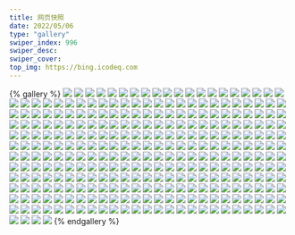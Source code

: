 ```yaml
---
title: 网页快照
date: 2022/05/06 
type: "gallery" 
swiper_index: 996
swiper_desc: 
swiper_cover: 
top_img: https://bing.icodeq.com 
---
```


{% gallery %}
![](https://alist.learnonly.xyz/d/!网页快照/img.pighog.repl.co/2022-12-24_09-56-16.png)
![](https://alist.learnonly.xyz/d/!网页快照/img.pighog.repl.co/2022-12-23_18-56-15.png)
![](https://alist.learnonly.xyz/d/!网页快照/img.pighog.repl.co/2022-12-24_18-56-07.png)
![](https://alist.learnonly.xyz/d/!网页快照/img.pighog.repl.co/2022-12-24_15-56-05.png)
![](https://alist.learnonly.xyz/d/!网页快照/img.pighog.repl.co/2022-12-23_15-56-07.png)
![](https://alist.learnonly.xyz/d/!网页快照/img.pighog.repl.co/2022-12-22_18-56-59.png)
![](https://alist.learnonly.xyz/d/!网页快照/img.pighog.repl.co/2022-12-24_21-56-15.png)
![](https://alist.learnonly.xyz/d/!网页快照/img.pighog.repl.co/2022-12-23_02-04-14.png)
![](https://alist.learnonly.xyz/d/!网页快照/img.pighog.repl.co/2022-12-23_09-56-07.png)
![](https://alist.learnonly.xyz/d/!网页快照/img.pighog.repl.co/2022-12-23_06-56-11.png)
![](https://alist.learnonly.xyz/d/!网页快照/img.pighog.repl.co/2022-12-24_13-03-47.png)
![](https://alist.learnonly.xyz/d/!网页快照/img.pighog.repl.co/2022-12-22_15-56-02.png)
![](https://alist.learnonly.xyz/d/!网页快照/img.pighog.repl.co/2022-12-22_06-56-00.png)
![](https://alist.learnonly.xyz/d/!网页快照/img.pighog.repl.co/2022-12-23_21-56-07.png)
![](https://alist.learnonly.xyz/d/!网页快照/img.pighog.repl.co/2022-12-22_02-03-55.png)
![](https://alist.learnonly.xyz/d/!网页快照/img.pighog.repl.co/2022-12-24_01-57-18.png)
![](https://alist.learnonly.xyz/d/!网页快照/img.pighog.repl.co/2022-12-24_06-56-08.png)
![](https://alist.learnonly.xyz/d/!网页快照/img.pighog.repl.co/2022-12-23_03-55-57.png)
![](https://alist.learnonly.xyz/d/!网页快照/img.pighog.repl.co/2022-12-22_21-56-07.png)
![](https://alist.learnonly.xyz/d/!网页快照/img.pighog.repl.co/2022-12-22_09-56-21.png)
![](https://alist.learnonly.xyz/d/!网页快照/img.pighog.repl.co/2022-12-22_03-56-10.png)
![](https://alist.learnonly.xyz/d/!网页快照/img.pighog.repl.co/2022-12-23_13-06-18.png)
![](https://alist.learnonly.xyz/d/!网页快照/img.pighog.repl.co/2022-12-22_13-09-23.png)
![](https://alist.learnonly.xyz/d/!网页快照/alist.learnonly.xyz/2022-12-23_02-03-37.png)
![](https://alist.learnonly.xyz/d/!网页快照/alist.learnonly.xyz/2022-12-22_21-55-32.png)
![](https://alist.learnonly.xyz/d/!网页快照/alist.learnonly.xyz/2022-12-22_03-55-33.png)
![](https://alist.learnonly.xyz/d/!网页快照/alist.learnonly.xyz/2022-12-24_18-55-29.png)
![](https://alist.learnonly.xyz/d/!网页快照/alist.learnonly.xyz/2022-12-22_02-03-19.png)
![](https://alist.learnonly.xyz/d/!网页快照/alist.learnonly.xyz/2022-12-24_09-55-41.png)
![](https://alist.learnonly.xyz/d/!网页快照/alist.learnonly.xyz/2022-12-24_06-55-29.png)
![](https://alist.learnonly.xyz/d/!网页快照/alist.learnonly.xyz/2022-12-22_13-08-47.png)
![](https://alist.learnonly.xyz/d/!网页快照/alist.learnonly.xyz/2022-12-23_13-05-43.png)
![](https://alist.learnonly.xyz/d/!网页快照/alist.learnonly.xyz/2022-12-22_15-55-26.png)
![](https://alist.learnonly.xyz/d/!网页快照/alist.learnonly.xyz/2022-12-24_15-55-28.png)
![](https://alist.learnonly.xyz/d/!网页快照/alist.learnonly.xyz/2022-12-23_03-55-20.png)
![](https://alist.learnonly.xyz/d/!网页快照/alist.learnonly.xyz/2022-12-22_18-55-25.png)
![](https://alist.learnonly.xyz/d/!网页快照/alist.learnonly.xyz/2022-12-22_06-55-23.png)
![](https://alist.learnonly.xyz/d/!网页快照/alist.learnonly.xyz/2022-12-24_21-55-37.png)
![](https://alist.learnonly.xyz/d/!网页快照/alist.learnonly.xyz/2022-12-23_15-55-30.png)
![](https://alist.learnonly.xyz/d/!网页快照/alist.learnonly.xyz/2022-12-24_13-03-10.png)
![](https://alist.learnonly.xyz/d/!网页快照/alist.learnonly.xyz/2022-12-23_18-55-39.png)
![](https://alist.learnonly.xyz/d/!网页快照/alist.learnonly.xyz/2022-12-24_01-56-42.png)
![](https://alist.learnonly.xyz/d/!网页快照/alist.learnonly.xyz/2022-12-23_06-55-32.png)
![](https://alist.learnonly.xyz/d/!网页快照/alist.learnonly.xyz/2022-12-23_09-55-30.png)
![](https://alist.learnonly.xyz/d/!网页快照/alist.learnonly.xyz/2022-12-23_21-55-30.png)
![](https://alist.learnonly.xyz/d/!网页快照/alist.learnonly.xyz/2022-12-22_09-55-45.png)
![](https://alist.learnonly.xyz/d/!网页快照/blog.learnonly.xyz/2022-12-22_06-55-41.png)
![](https://alist.learnonly.xyz/d/!网页快照/blog.learnonly.xyz/2022-12-24_21-55-56.png)
![](https://alist.learnonly.xyz/d/!网页快照/blog.learnonly.xyz/2022-12-24_15-55-47.png)
![](https://alist.learnonly.xyz/d/!网页快照/blog.learnonly.xyz/2022-12-23_15-55-49.png)
![](https://alist.learnonly.xyz/d/!网页快照/blog.learnonly.xyz/2022-12-23_21-55-48.png)
![](https://alist.learnonly.xyz/d/!网页快照/blog.learnonly.xyz/2022-12-23_03-55-38.png)
![](https://alist.learnonly.xyz/d/!网页快照/blog.learnonly.xyz/2022-12-24_01-56-59.png)
![](https://alist.learnonly.xyz/d/!网页快照/blog.learnonly.xyz/2022-12-22_02-03-38.png)
![](https://alist.learnonly.xyz/d/!网页快照/blog.learnonly.xyz/2022-12-22_03-55-52.png)
![](https://alist.learnonly.xyz/d/!网页快照/blog.learnonly.xyz/2022-12-23_18-55-58.png)
![](https://alist.learnonly.xyz/d/!网页快照/blog.learnonly.xyz/2022-12-24_06-55-51.png)
![](https://alist.learnonly.xyz/d/!网页快照/blog.learnonly.xyz/2022-12-23_06-55-54.png)
![](https://alist.learnonly.xyz/d/!网页快照/blog.learnonly.xyz/2022-12-22_21-55-50.png)
![](https://alist.learnonly.xyz/d/!网页快照/blog.learnonly.xyz/2022-12-24_18-55-48.png)
![](https://alist.learnonly.xyz/d/!网页快照/blog.learnonly.xyz/2022-12-22_15-55-44.png)
![](https://alist.learnonly.xyz/d/!网页快照/blog.learnonly.xyz/2022-12-23_13-06-00.png)
![](https://alist.learnonly.xyz/d/!网页快照/blog.learnonly.xyz/2022-12-24_13-03-29.png)
![](https://alist.learnonly.xyz/d/!网页快照/blog.learnonly.xyz/2022-12-22_18-55-42.png)
![](https://alist.learnonly.xyz/d/!网页快照/blog.learnonly.xyz/2022-12-22_13-09-05.png)
![](https://alist.learnonly.xyz/d/!网页快照/blog.learnonly.xyz/2022-12-24_09-55-59.png)
![](https://alist.learnonly.xyz/d/!网页快照/blog.learnonly.xyz/2022-12-23_02-03-55.png)
![](https://alist.learnonly.xyz/d/!网页快照/blog.learnonly.xyz/2022-12-23_09-55-49.png)
![](https://alist.learnonly.xyz/d/!网页快照/blog.learnonly.xyz/2022-12-22_09-56-03.png)
![](https://alist.learnonly.xyz/d/!网页快照/news.pigp.repl.co/2022-12-24_13-04-33.png)
![](https://alist.learnonly.xyz/d/!网页快照/news.pigp.repl.co/2022-12-22_18-59-30.png)
![](https://alist.learnonly.xyz/d/!网页快照/news.pigp.repl.co/2022-12-23_06-59-36.png)
![](https://alist.learnonly.xyz/d/!网页快照/news.pigp.repl.co/2022-12-24_01-58-01.png)
![](https://alist.learnonly.xyz/d/!网页快照/news.pigp.repl.co/2022-12-24_15-56-54.png)
![](https://alist.learnonly.xyz/d/!网页快照/news.pigp.repl.co/2022-12-23_09-56-44.png)
![](https://alist.learnonly.xyz/d/!网页快照/news.pigp.repl.co/2022-12-24_18-56-46.png)
![](https://alist.learnonly.xyz/d/!网页快照/news.pigp.repl.co/2022-12-22_21-56-51.png)
![](https://alist.learnonly.xyz/d/!网页快照/news.pigp.repl.co/2022-12-22_02-04-53.png)
![](https://alist.learnonly.xyz/d/!网页快照/news.pigp.repl.co/2022-12-23_13-07-10.png)
![](https://alist.learnonly.xyz/d/!网页快照/news.pigp.repl.co/2022-12-22_13-10-08.png)
![](https://alist.learnonly.xyz/d/!网页快照/news.pigp.repl.co/2022-12-24_09-56-59.png)
![](https://alist.learnonly.xyz/d/!网页快照/news.pigp.repl.co/2022-12-23_03-56-40.png)
![](https://alist.learnonly.xyz/d/!网页快照/news.pigp.repl.co/2022-12-23_21-57-03.png)
![](https://alist.learnonly.xyz/d/!网页快照/news.pigp.repl.co/2022-12-23_15-56-51.png)
![](https://alist.learnonly.xyz/d/!网页快照/news.pigp.repl.co/2022-12-23_02-05-33.png)
![](https://alist.learnonly.xyz/d/!网页快照/news.pigp.repl.co/2022-12-22_09-57-06.png)
![](https://alist.learnonly.xyz/d/!网页快照/news.pigp.repl.co/2022-12-23_18-56-55.png)
![](https://alist.learnonly.xyz/d/!网页快照/news.pigp.repl.co/2022-12-22_03-57-12.png)
![](https://alist.learnonly.xyz/d/!网页快照/news.pigp.repl.co/2022-12-24_06-56-51.png)
![](https://alist.learnonly.xyz/d/!网页快照/news.pigp.repl.co/2022-12-24_21-57-08.png)
![](https://alist.learnonly.xyz/d/!网页快照/news.pigp.repl.co/2022-12-22_06-56-44.png)
![](https://alist.learnonly.xyz/d/!网页快照/news.pigp.repl.co/2022-12-22_15-57-21.png)
![](https://alist.learnonly.xyz/d/!网页快照/todo.learnonly.xyz/2022-12-24_15-58-36.png)
![](https://alist.learnonly.xyz/d/!网页快照/todo.learnonly.xyz/2022-12-23_21-58-44.png)
![](https://alist.learnonly.xyz/d/!网页快照/todo.learnonly.xyz/2022-12-22_03-59-59.png)
![](https://alist.learnonly.xyz/d/!网页快照/todo.learnonly.xyz/2022-12-22_21-59-20.png)
![](https://alist.learnonly.xyz/d/!网页快照/todo.learnonly.xyz/2022-12-22_09-58-43.png)
![](https://alist.learnonly.xyz/d/!网页快照/todo.learnonly.xyz/2022-12-23_15-58-38.png)
![](https://alist.learnonly.xyz/d/!网页快照/todo.learnonly.xyz/2022-12-24_21-58-57.png)
![](https://alist.learnonly.xyz/d/!网页快照/todo.learnonly.xyz/2022-12-22_15-59-28.png)
![](https://alist.learnonly.xyz/d/!网页快照/todo.learnonly.xyz/2022-12-22_02-07-07.png)
![](https://alist.learnonly.xyz/d/!网页快照/todo.learnonly.xyz/2022-12-23_21-58-51.png)
![](https://alist.learnonly.xyz/d/!网页快照/todo.learnonly.xyz/2022-12-24_21-58-49.png)
![](https://alist.learnonly.xyz/d/!网页快照/todo.learnonly.xyz/2022-12-22_02-07-00.png)
![](https://alist.learnonly.xyz/d/!网页快照/todo.learnonly.xyz/2022-12-23_03-58-45.png)
![](https://alist.learnonly.xyz/d/!网页快照/todo.learnonly.xyz/2022-12-22_09-58-51.png)
![](https://alist.learnonly.xyz/d/!网页快照/todo.learnonly.xyz/2022-12-22_06-58-58.png)
![](https://alist.learnonly.xyz/d/!网页快照/todo.learnonly.xyz/2022-12-22_15-59-36.png)
![](https://alist.learnonly.xyz/d/!网页快照/todo.learnonly.xyz/2022-12-24_09-58-51.png)
![](https://alist.learnonly.xyz/d/!网页快照/todo.learnonly.xyz/2022-12-23_18-58-42.png)
![](https://alist.learnonly.xyz/d/!网页快照/todo.learnonly.xyz/2022-12-23_07-01-40.png)
![](https://alist.learnonly.xyz/d/!网页快照/todo.learnonly.xyz/2022-12-24_13-06-39.png)
![](https://alist.learnonly.xyz/d/!网页快照/todo.learnonly.xyz/2022-12-24_09-58-59.png)
![](https://alist.learnonly.xyz/d/!网页快照/todo.learnonly.xyz/2022-12-23_13-09-07.png)
![](https://alist.learnonly.xyz/d/!网页快照/todo.learnonly.xyz/2022-12-22_21-59-27.png)
![](https://alist.learnonly.xyz/d/!网页快照/todo.learnonly.xyz/2022-12-22_13-11-42.png)
![](https://alist.learnonly.xyz/d/!网页快照/todo.learnonly.xyz/2022-12-24_01-59-53.png)
![](https://alist.learnonly.xyz/d/!网页快照/todo.learnonly.xyz/2022-12-23_03-58-37.png)
![](https://alist.learnonly.xyz/d/!网页快照/todo.learnonly.xyz/2022-12-24_06-58-36.png)
![](https://alist.learnonly.xyz/d/!网页快照/todo.learnonly.xyz/2022-12-23_09-58-43.png)
![](https://alist.learnonly.xyz/d/!网页快照/todo.learnonly.xyz/2022-12-24_18-58-37.png)
![](https://alist.learnonly.xyz/d/!网页快照/todo.learnonly.xyz/2022-12-23_07-01-32.png)
![](https://alist.learnonly.xyz/d/!网页快照/todo.learnonly.xyz/2022-12-23_02-07-41.png)
![](https://alist.learnonly.xyz/d/!网页快照/todo.learnonly.xyz/2022-12-23_02-07-34.png)
![](https://alist.learnonly.xyz/d/!网页快照/todo.learnonly.xyz/2022-12-22_13-11-50.png)
![](https://alist.learnonly.xyz/d/!网页快照/todo.learnonly.xyz/2022-12-22_19-01-12.png)
![](https://alist.learnonly.xyz/d/!网页快照/todo.learnonly.xyz/2022-12-24_15-58-43.png)
![](https://alist.learnonly.xyz/d/!网页快照/todo.learnonly.xyz/2022-12-22_19-01-20.png)
![](https://alist.learnonly.xyz/d/!网页快照/todo.learnonly.xyz/2022-12-24_06-58-43.png)
![](https://alist.learnonly.xyz/d/!网页快照/todo.learnonly.xyz/2022-12-24_02-00-01.png)
![](https://alist.learnonly.xyz/d/!网页快照/todo.learnonly.xyz/2022-12-23_13-08-59.png)
![](https://alist.learnonly.xyz/d/!网页快照/todo.learnonly.xyz/2022-12-23_15-58-46.png)
![](https://alist.learnonly.xyz/d/!网页快照/todo.learnonly.xyz/2022-12-22_06-58-50.png)
![](https://alist.learnonly.xyz/d/!网页快照/todo.learnonly.xyz/2022-12-23_18-58-49.png)
![](https://alist.learnonly.xyz/d/!网页快照/todo.learnonly.xyz/2022-12-24_18-58-44.png)
![](https://alist.learnonly.xyz/d/!网页快照/todo.learnonly.xyz/2022-12-23_09-58-50.png)
![](https://alist.learnonly.xyz/d/!网页快照/todo.learnonly.xyz/2022-12-22_03-59-50.png)
![](https://alist.learnonly.xyz/d/!网页快照/todo.learnonly.xyz/2022-12-24_13-06-31.png)
![](https://alist.learnonly.xyz/d/!网页快照/docs.learnonly.xyz/2022-12-24_01-59-37.png)
![](https://alist.learnonly.xyz/d/!网页快照/docs.learnonly.xyz/2022-12-22_06-58-36.png)
![](https://alist.learnonly.xyz/d/!网页快照/docs.learnonly.xyz/2022-12-22_19-00-55.png)
![](https://alist.learnonly.xyz/d/!网页快照/docs.learnonly.xyz/2022-12-24_13-06-18.png)
![](https://alist.learnonly.xyz/d/!网页快照/docs.learnonly.xyz/2022-12-23_02-07-25.png)
![](https://alist.learnonly.xyz/d/!网页快照/docs.learnonly.xyz/2022-12-23_15-58-20.png)
![](https://alist.learnonly.xyz/d/!网页快照/docs.learnonly.xyz/2022-12-23_21-58-28.png)
![](https://alist.learnonly.xyz/d/!网页快照/docs.learnonly.xyz/2022-12-22_03-59-17.png)
![](https://alist.learnonly.xyz/d/!网页快照/docs.learnonly.xyz/2022-12-22_09-58-30.png)
![](https://alist.learnonly.xyz/d/!网页快照/docs.learnonly.xyz/2022-12-23_18-58-27.png)
![](https://alist.learnonly.xyz/d/!网页快照/docs.learnonly.xyz/2022-12-22_13-11-33.png)
![](https://alist.learnonly.xyz/d/!网页快照/docs.learnonly.xyz/2022-12-24_15-58-22.png)
![](https://alist.learnonly.xyz/d/!网页快照/docs.learnonly.xyz/2022-12-24_09-58-26.png)
![](https://alist.learnonly.xyz/d/!网页快照/docs.learnonly.xyz/2022-12-24_06-58-21.png)
![](https://alist.learnonly.xyz/d/!网页快照/docs.learnonly.xyz/2022-12-23_13-08-46.png)
![](https://alist.learnonly.xyz/d/!网页快照/docs.learnonly.xyz/2022-12-23_07-01-09.png)
![](https://alist.learnonly.xyz/d/!网页快照/docs.learnonly.xyz/2022-12-23_03-58-22.png)
![](https://alist.learnonly.xyz/d/!网页快照/docs.learnonly.xyz/2022-12-22_02-06-52.png)
![](https://alist.learnonly.xyz/d/!网页快照/docs.learnonly.xyz/2022-12-23_09-58-21.png)
![](https://alist.learnonly.xyz/d/!网页快照/docs.learnonly.xyz/2022-12-24_21-58-33.png)
![](https://alist.learnonly.xyz/d/!网页快照/docs.learnonly.xyz/2022-12-22_21-59-08.png)
![](https://alist.learnonly.xyz/d/!网页快照/docs.learnonly.xyz/2022-12-22_15-59-14.png)
![](https://alist.learnonly.xyz/d/!网页快照/docs.learnonly.xyz/2022-12-24_18-58-24.png)
![](https://alist.learnonly.xyz/d/!网页快照/read.learnonly.xyz/2022-12-23_02-07-15.png)
![](https://alist.learnonly.xyz/d/!网页快照/read.learnonly.xyz/2022-12-23_13-08-35.png)
![](https://alist.learnonly.xyz/d/!网页快照/read.learnonly.xyz/2022-12-22_03-58-36.png)
![](https://alist.learnonly.xyz/d/!网页快照/read.learnonly.xyz/2022-12-24_15-58-11.png)
![](https://alist.learnonly.xyz/d/!网页快照/read.learnonly.xyz/2022-12-23_07-00-59.png)
![](https://alist.learnonly.xyz/d/!网页快照/read.learnonly.xyz/2022-12-23_15-58-10.png)
![](https://alist.learnonly.xyz/d/!网页快照/read.learnonly.xyz/2022-12-22_06-58-26.png)
![](https://alist.learnonly.xyz/d/!网页快照/read.learnonly.xyz/2022-12-23_21-58-18.png)
![](https://alist.learnonly.xyz/d/!网页快照/read.learnonly.xyz/2022-12-22_13-11-23.png)
![](https://alist.learnonly.xyz/d/!网页快照/read.learnonly.xyz/2022-12-23_03-58-10.png)
![](https://alist.learnonly.xyz/d/!网页快照/read.learnonly.xyz/2022-12-23_18-58-15.png)
![](https://alist.learnonly.xyz/d/!网页快照/read.learnonly.xyz/2022-12-24_09-58-16.png)
![](https://alist.learnonly.xyz/d/!网页快照/read.learnonly.xyz/2022-12-22_02-06-42.png)
![](https://alist.learnonly.xyz/d/!网页快照/read.learnonly.xyz/2022-12-23_09-58-09.png)
![](https://alist.learnonly.xyz/d/!网页快照/read.learnonly.xyz/2022-12-24_21-58-23.png)
![](https://alist.learnonly.xyz/d/!网页快照/read.learnonly.xyz/2022-12-24_13-06-07.png)
![](https://alist.learnonly.xyz/d/!网页快照/read.learnonly.xyz/2022-12-24_18-58-14.png)
![](https://alist.learnonly.xyz/d/!网页快照/read.learnonly.xyz/2022-12-22_15-59-03.png)
![](https://alist.learnonly.xyz/d/!网页快照/read.learnonly.xyz/2022-12-24_06-58-11.png)
![](https://alist.learnonly.xyz/d/!网页快照/read.learnonly.xyz/2022-12-22_21-58-23.png)
![](https://alist.learnonly.xyz/d/!网页快照/read.learnonly.xyz/2022-12-22_09-58-20.png)
![](https://alist.learnonly.xyz/d/!网页快照/read.learnonly.xyz/2022-12-22_19-00-44.png)
![](https://alist.learnonly.xyz/d/!网页快照/read.learnonly.xyz/2022-12-24_01-59-27.png)
![](https://alist.learnonly.xyz/d/!网页快照/time.piged.repl.co/2022-12-24_01-58-15.png)
![](https://alist.learnonly.xyz/d/!网页快照/time.piged.repl.co/2022-12-24_13-04-47.png)
![](https://alist.learnonly.xyz/d/!网页快照/time.piged.repl.co/2022-12-22_15-57-35.png)
![](https://alist.learnonly.xyz/d/!网页快照/time.piged.repl.co/2022-12-24_06-57-05.png)
![](https://alist.learnonly.xyz/d/!网页快照/time.piged.repl.co/2022-12-22_09-57-20.png)
![](https://alist.learnonly.xyz/d/!网页快照/time.piged.repl.co/2022-12-23_15-57-06.png)
![](https://alist.learnonly.xyz/d/!网页快照/time.piged.repl.co/2022-12-24_09-57-14.png)
![](https://alist.learnonly.xyz/d/!网页快照/time.piged.repl.co/2022-12-22_18-59-45.png)
![](https://alist.learnonly.xyz/d/!网页快照/time.piged.repl.co/2022-12-23_03-56-55.png)
![](https://alist.learnonly.xyz/d/!网页快照/time.piged.repl.co/2022-12-23_13-07-24.png)
![](https://alist.learnonly.xyz/d/!网页快照/time.piged.repl.co/2022-12-24_15-57-09.png)
![](https://alist.learnonly.xyz/d/!网页快照/time.piged.repl.co/2022-12-22_02-05-07.png)
![](https://alist.learnonly.xyz/d/!网页快照/time.piged.repl.co/2022-12-22_13-10-22.png)
![](https://alist.learnonly.xyz/d/!网页快照/time.piged.repl.co/2022-12-23_02-05-48.png)
![](https://alist.learnonly.xyz/d/!网页快照/time.piged.repl.co/2022-12-23_09-57-00.png)
![](https://alist.learnonly.xyz/d/!网页快照/time.piged.repl.co/2022-12-23_06-59-51.png)
![](https://alist.learnonly.xyz/d/!网页快照/time.piged.repl.co/2022-12-23_18-57-11.png)
![](https://alist.learnonly.xyz/d/!网页快照/time.piged.repl.co/2022-12-22_06-57-20.png)
![](https://alist.learnonly.xyz/d/!网页快照/time.piged.repl.co/2022-12-24_21-57-22.png)
![](https://alist.learnonly.xyz/d/!网页快照/time.piged.repl.co/2022-12-22_03-57-27.png)
![](https://alist.learnonly.xyz/d/!网页快照/time.piged.repl.co/2022-12-24_18-57-00.png)
![](https://alist.learnonly.xyz/d/!网页快照/time.piged.repl.co/2022-12-22_21-57-23.png)
![](https://alist.learnonly.xyz/d/!网页快照/time.piged.repl.co/2022-12-23_21-57-18.png)
![](https://alist.learnonly.xyz/d/!网页快照/pighog.vercel.app/2022-12-24_06-55-59.png)
![](https://alist.learnonly.xyz/d/!网页快照/pighog.vercel.app/2022-12-22_02-03-46.png)
![](https://alist.learnonly.xyz/d/!网页快照/pighog.vercel.app/2022-12-24_15-55-55.png)
![](https://alist.learnonly.xyz/d/!网页快照/pighog.vercel.app/2022-12-22_15-55-53.png)
![](https://alist.learnonly.xyz/d/!网页快照/pighog.vercel.app/2022-12-23_03-55-47.png)
![](https://alist.learnonly.xyz/d/!网页快照/pighog.vercel.app/2022-12-23_18-56-06.png)
![](https://alist.learnonly.xyz/d/!网页快照/pighog.vercel.app/2022-12-22_03-56-01.png)
![](https://alist.learnonly.xyz/d/!网页快照/pighog.vercel.app/2022-12-23_06-56-02.png)
![](https://alist.learnonly.xyz/d/!网页快照/pighog.vercel.app/2022-12-23_02-04-04.png)
![](https://alist.learnonly.xyz/d/!网页快照/pighog.vercel.app/2022-12-23_15-55-58.png)
![](https://alist.learnonly.xyz/d/!网页快照/pighog.vercel.app/2022-12-22_13-09-13.png)
![](https://alist.learnonly.xyz/d/!网页快照/pighog.vercel.app/2022-12-22_06-55-50.png)
![](https://alist.learnonly.xyz/d/!网页快照/pighog.vercel.app/2022-12-24_13-03-38.png)
![](https://alist.learnonly.xyz/d/!网页快照/pighog.vercel.app/2022-12-22_18-56-50.png)
![](https://alist.learnonly.xyz/d/!网页快照/pighog.vercel.app/2022-12-24_09-56-07.png)
![](https://alist.learnonly.xyz/d/!网页快照/pighog.vercel.app/2022-12-24_21-56-05.png)
![](https://alist.learnonly.xyz/d/!网页快照/pighog.vercel.app/2022-12-24_01-57-08.png)
![](https://alist.learnonly.xyz/d/!网页快照/pighog.vercel.app/2022-12-23_21-55-57.png)
![](https://alist.learnonly.xyz/d/!网页快照/pighog.vercel.app/2022-12-22_09-56-11.png)
![](https://alist.learnonly.xyz/d/!网页快照/pighog.vercel.app/2022-12-23_09-55-58.png)
![](https://alist.learnonly.xyz/d/!网页快照/pighog.vercel.app/2022-12-23_13-06-09.png)
![](https://alist.learnonly.xyz/d/!网页快照/pighog.vercel.app/2022-12-24_18-55-58.png)
![](https://alist.learnonly.xyz/d/!网页快照/pighog.vercel.app/2022-12-22_21-55-58.png)
![](https://alist.learnonly.xyz/d/!网页快照/space.bilibili.com/2022-12-23_21-55-39.png)
![](https://alist.learnonly.xyz/d/!网页快照/space.bilibili.com/2022-12-22_18-55-34.png)
![](https://alist.learnonly.xyz/d/!网页快照/space.bilibili.com/2022-12-23_13-05-52.png)
![](https://alist.learnonly.xyz/d/!网页快照/space.bilibili.com/2022-12-22_21-55-41.png)
![](https://alist.learnonly.xyz/d/!网页快照/space.bilibili.com/2022-12-24_15-55-38.png)
![](https://alist.learnonly.xyz/d/!网页快照/space.bilibili.com/2022-12-22_02-03-29.png)
![](https://alist.learnonly.xyz/d/!网页快照/space.bilibili.com/2022-12-24_18-55-38.png)
![](https://alist.learnonly.xyz/d/!网页快照/space.bilibili.com/2022-12-24_06-55-38.png)
![](https://alist.learnonly.xyz/d/!网页快照/space.bilibili.com/2022-12-24_21-55-47.png)
![](https://alist.learnonly.xyz/d/!网页快照/space.bilibili.com/2022-12-23_03-55-29.png)
![](https://alist.learnonly.xyz/d/!网页快照/space.bilibili.com/2022-12-22_09-55-54.png)
![](https://alist.learnonly.xyz/d/!网页快照/space.bilibili.com/2022-12-24_01-56-51.png)
![](https://alist.learnonly.xyz/d/!网页快照/space.bilibili.com/2022-12-23_06-55-45.png)
![](https://alist.learnonly.xyz/d/!网页快照/space.bilibili.com/2022-12-22_06-55-33.png)
![](https://alist.learnonly.xyz/d/!网页快照/space.bilibili.com/2022-12-23_02-03-46.png)
![](https://alist.learnonly.xyz/d/!网页快照/space.bilibili.com/2022-12-23_09-55-39.png)
![](https://alist.learnonly.xyz/d/!网页快照/space.bilibili.com/2022-12-23_15-55-39.png)
![](https://alist.learnonly.xyz/d/!网页快照/space.bilibili.com/2022-12-24_09-55-50.png)
![](https://alist.learnonly.xyz/d/!网页快照/space.bilibili.com/2022-12-24_13-03-20.png)
![](https://alist.learnonly.xyz/d/!网页快照/space.bilibili.com/2022-12-22_03-55-42.png)
![](https://alist.learnonly.xyz/d/!网页快照/space.bilibili.com/2022-12-22_15-55-35.png)
![](https://alist.learnonly.xyz/d/!网页快照/space.bilibili.com/2022-12-23_18-55-49.png)
![](https://alist.learnonly.xyz/d/!网页快照/space.bilibili.com/2022-12-22_13-08-56.png)
![](https://alist.learnonly.xyz/d/!网页快照/vercel.pighog.repl.co/2022-12-23_21-56-14.png)
![](https://alist.learnonly.xyz/d/!网页快照/vercel.pighog.repl.co/2022-12-22_13-09-29.png)
![](https://alist.learnonly.xyz/d/!网页快照/vercel.pighog.repl.co/2022-12-22_15-56-09.png)
![](https://alist.learnonly.xyz/d/!网页快照/vercel.pighog.repl.co/2022-12-23_18-56-22.png)
![](https://alist.learnonly.xyz/d/!网页快照/vercel.pighog.repl.co/2022-12-24_15-56-12.png)
![](https://alist.learnonly.xyz/d/!网页快照/vercel.pighog.repl.co/2022-12-24_13-03-53.png)
![](https://alist.learnonly.xyz/d/!网页快照/vercel.pighog.repl.co/2022-12-22_02-04-02.png)
![](https://alist.learnonly.xyz/d/!网页快照/vercel.pighog.repl.co/2022-12-22_09-56-28.png)
![](https://alist.learnonly.xyz/d/!网页快照/vercel.pighog.repl.co/2022-12-24_21-56-21.png)
![](https://alist.learnonly.xyz/d/!网页快照/vercel.pighog.repl.co/2022-12-22_03-56-17.png)
![](https://alist.learnonly.xyz/d/!网页快照/vercel.pighog.repl.co/2022-12-24_01-57-25.png)
![](https://alist.learnonly.xyz/d/!网页快照/vercel.pighog.repl.co/2022-12-23_02-04-20.png)
![](https://alist.learnonly.xyz/d/!网页快照/vercel.pighog.repl.co/2022-12-22_06-56-07.png)
![](https://alist.learnonly.xyz/d/!网页快照/vercel.pighog.repl.co/2022-12-24_06-56-15.png)
![](https://alist.learnonly.xyz/d/!网页快照/vercel.pighog.repl.co/2022-12-23_13-06-25.png)
![](https://alist.learnonly.xyz/d/!网页快照/vercel.pighog.repl.co/2022-12-22_18-57-06.png)
![](https://alist.learnonly.xyz/d/!网页快照/vercel.pighog.repl.co/2022-12-24_09-56-23.png)
![](https://alist.learnonly.xyz/d/!网页快照/vercel.pighog.repl.co/2022-12-24_18-56-14.png)
![](https://alist.learnonly.xyz/d/!网页快照/vercel.pighog.repl.co/2022-12-23_03-56-04.png)
![](https://alist.learnonly.xyz/d/!网页快照/vercel.pighog.repl.co/2022-12-23_15-56-14.png)
![](https://alist.learnonly.xyz/d/!网页快照/vercel.pighog.repl.co/2022-12-23_09-56-14.png)
![](https://alist.learnonly.xyz/d/!网页快照/vercel.pighog.repl.co/2022-12-22_21-56-14.png)
![](https://alist.learnonly.xyz/d/!网页快照/vercel.pighog.repl.co/2022-12-23_06-56-18.png)
![](https://alist.learnonly.xyz/d/!网页快照/uptime.pighog.repl.co/2022-12-22_13-10-15.png)
![](https://alist.learnonly.xyz/d/!网页快照/uptime.pighog.repl.co/2022-12-23_13-07-17.png)
![](https://alist.learnonly.xyz/d/!网页快照/uptime.pighog.repl.co/2022-12-24_15-57-02.png)
![](https://alist.learnonly.xyz/d/!网页快照/uptime.pighog.repl.co/2022-12-24_01-58-08.png)
![](https://alist.learnonly.xyz/d/!网页快照/uptime.pighog.repl.co/2022-12-23_09-56-52.png)
![](https://alist.learnonly.xyz/d/!网页快照/uptime.pighog.repl.co/2022-12-22_15-57-28.png)
![](https://alist.learnonly.xyz/d/!网页快照/uptime.pighog.repl.co/2022-12-23_21-57-10.png)
![](https://alist.learnonly.xyz/d/!网页快照/uptime.pighog.repl.co/2022-12-23_15-56-59.png)
![](https://alist.learnonly.xyz/d/!网页快照/uptime.pighog.repl.co/2022-12-22_06-57-12.png)
![](https://alist.learnonly.xyz/d/!网页快照/uptime.pighog.repl.co/2022-12-22_18-59-37.png)
![](https://alist.learnonly.xyz/d/!网页快照/uptime.pighog.repl.co/2022-12-24_18-56-53.png)
![](https://alist.learnonly.xyz/d/!网页快照/uptime.pighog.repl.co/2022-12-24_13-04-40.png)
![](https://alist.learnonly.xyz/d/!网页快照/uptime.pighog.repl.co/2022-12-22_09-57-13.png)
![](https://alist.learnonly.xyz/d/!网页快照/uptime.pighog.repl.co/2022-12-22_02-05-00.png)
![](https://alist.learnonly.xyz/d/!网页快照/uptime.pighog.repl.co/2022-12-24_21-57-15.png)
![](https://alist.learnonly.xyz/d/!网页快照/uptime.pighog.repl.co/2022-12-24_09-57-06.png)
![](https://alist.learnonly.xyz/d/!网页快照/uptime.pighog.repl.co/2022-12-23_18-57-03.png)
![](https://alist.learnonly.xyz/d/!网页快照/uptime.pighog.repl.co/2022-12-23_06-59-43.png)
![](https://alist.learnonly.xyz/d/!网页快照/uptime.pighog.repl.co/2022-12-23_02-05-41.png)
![](https://alist.learnonly.xyz/d/!网页快照/uptime.pighog.repl.co/2022-12-22_21-57-15.png)
![](https://alist.learnonly.xyz/d/!网页快照/uptime.pighog.repl.co/2022-12-24_06-56-58.png)
![](https://alist.learnonly.xyz/d/!网页快照/uptime.pighog.repl.co/2022-12-22_03-57-20.png)
![](https://alist.learnonly.xyz/d/!网页快照/uptime.pighog.repl.co/2022-12-23_03-56-47.png)
{% endgallery %}
